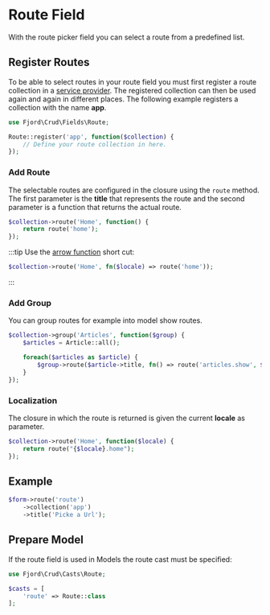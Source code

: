 # Route Field

With the route picker field you can select a route from a predefined list.

## Register Routes

To be able to select routes in your route field you must first register a route collection in a [service provider](https://laravel.com/docs/7.x/providers). The registered collection can then be used again and again in different places. The following example registers a collection with the name **app**.

```php
use Fjord\Crud\Fields\Route;

Route::register('app', function($collection) {
    // Define your route collection in here.
});
```

### Add Route

The selectable routes are configured in the closure using the `route` method. The first parameter is the **title** that represents the route and the second parameter is a function that returns the actual route.

```php
$collection->route('Home', function() {
    return route('home');
});
```

:::tip
Use the [arrow function](https://www.php.net/manual/en/functions.arrow.php) short cut:

```php
$collection->route('Home', fn($locale) => route('home'));
```

:::

### Add Group

You can group routes for example into model show routes.

```php
$collection->group('Articles', function($group) {
    $articles = Article::all();

    foreach($articles as $article) {
        $group->route($article->title, fn() => route('articles.show', $article->id));
    }
});
```

### Localization

The closure in which the route is returned is given the current **locale** as parameter.

```php
$collection->route('Home', function($locale) {
    return route("{$locale}.home");
});
```

## Example

```php
$form->route('route')
    ->collection('app')
    ->title('Picke a Url');
```

## Prepare Model

If the route field is used in Models the route cast must be specified:

```php
use Fjord\Crud\Casts\Route;

$casts = [
    'route' => Route::class
];
```
